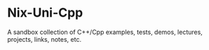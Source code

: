 # Nix-Uni-Cpp
A sandbox collection of C++/Cpp examples, tests, demos, lectures, projects, links, notes, etc.
